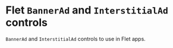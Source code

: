 # Flet `BannerAd` and `InterstitialAd` controls

`BannerAd` and `InterstitialAd` controls to use in Flet apps.